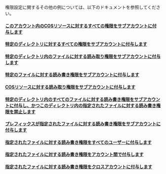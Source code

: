 権限設定に関するその他の例については、以下のドキュメントを参照してください。

#### [このアカウント内のCOSリソースに対するすべての権限をサブアカウントに付与します](/document/product/598/11083)

#### [特定のディレクトリに対するすべての権限をサブアカウントに付与します](/document/product/598/11084)

#### [特定のディレクトリ内のファイルに対する読み取り権限をサブアカウントに付与します](/document/product/598/11085)

#### [特定のファイルに対する読み書き権限をサブアカウントに付与します](/document/product/598/11086)

#### [COSリソースに対する読み取り権限をサブアカウントに付与します](/document/product/598/11087)

#### [特定のディレクトリ内のすべてのファイルに対する読み書き権限をサブアカウントに付与し、かつこのディレクトリ内の指定されたファイルに対する読み書き権限を禁止します](/document/product/598/11088)

#### [プレフィックスが指定されたファイルに対する読み書き権限をサブアカウントに付与します](/document/product/598/11090)

#### [指定されたファイルに対する読み書き権限をすべてのユーザーに付与します](/document/product/598/11089)

#### [指定されたファイルに対する読み書き権限をアカウント間で付与します](/document/product/598/11091)

#### [指定されたファイルに対する読み書き権限をクロスアカウントに付与します](/document/product/598/11092)
